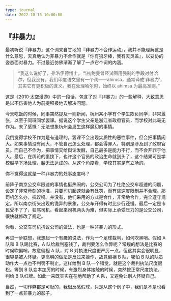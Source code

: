 ```yaml
---
type: journal
date: 2022-10-13 10:00:00
---
```


## 『非暴力』

最初听说『非暴力』这个词来自甘地的『非暴力不合作运动』，我并不能理解这是什么意思，天真地认为非暴力不合作就是『你有狼牙棒，我有天灵盖』，以妥协的姿态面对暴力。不过最近仿佛渐渐了解了一点它个词的内涵。

> “我这么说好了，弗洛伊德博士。当初鲍曼曾经试图用强制的手段对付哈尔，但我没有。我们印度语文里有一个词——ahimsa，通常译成‘非暴力’，其实它有更积极的含义。我在处理哈尔时，始终以 ahimsa 为最高准则。”

这是《2010·太空漫游》中的一段话，包含了对『非暴力』的一些解释，大致意思是以不伤害他人为前提积极地去解决问题。

今天吃饭的时候，同事突然提及一则新闻，杭州某小学有个学生欺负同学，非常嚣张，以至于同班同学罢课。据说这个学生父亲是浙江省政府官员，而学校对此毫无作为。末了感慨：无法想象杭州会发生这样魔幻的事情。

我倒觉得学校不作为是有道理的。罢课不会出现实质性的恶性事件，但会把事情闹大。如果事情没有闹大，不管自己怎么处理，都会得罪人，特别是涉及到了政府官员。而自己不作为，把事情交给舆论发酵，自己最多是能力不行，而不会开罪于他人。最后，在舆论的裹挟下，也许这个官员的政治生命就到头了，这个结果可是学校越早下场处理，越无法达成的。从这个角度看，学校其实是有立场的。

你不觉得这就是一种非暴力的处事态度吗？

前阵子南京公交车限速的事情也挺热闹的，公交公司为了杜绝公交车超速的问题，设定了非常苛刻的标准，只要司机超速就会有处罚，而有些速度限制并不合理。那司机怎么办，抗议吗。并没有，他们采用的方式是合作，非常地合作，完全遵守规定。所以南京街头出现的诡异的景象，公交车开得有时比步行还慢。最后一定是市民受不了了，狂骂司机。看起来司机两头为难，但实际上承受压力的是公交公司，很快就修改了规定。

你看，公交车司机抗议公司的做法，也是一种非暴力的形式。

再进一步联想，我想起一个有趣的说法，作为一个足球裁判，如何吹黑哨。假如 A 队和 B 队踢比赛，A 队给裁判塞钱了，裁判要怎么作弊呢？常规的想法是比赛的时候吹偏哨，故意偏袒 A 队，对 B 对执法尺度更严厉一点。但这其实会很明显，很容易被人怀疑。更高明的做法是反过来操作，故意偏袒 B 队，哪怕 B 队的队员动作大一点也不判罚不制止。这样给到 B 队一个错觉，就是这个裁判执法尺度很松。等到 B 队变本加厉的时候，有激烈身体接触的时候，突然按正常尺度执法，判给 B 队红牌。如此一来既实实在在地帮助了 A 队，又避免让别人怀疑自己。

当然，一切作弊都是可耻的，我很反感假球，只是从这个例子中，我们是不是也看到了一点非暴力的影子。
